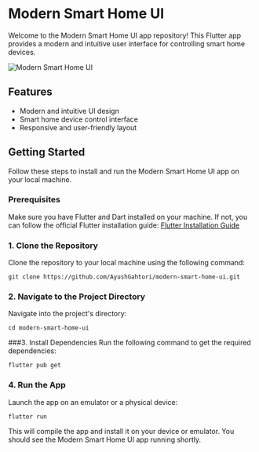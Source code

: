 # Modern Smart Home UI

Welcome to the Modern Smart Home UI app repository! This Flutter app provides a modern and intuitive user interface for controlling smart home devices.

![Modern Smart Home UI](https://dev-pro-three.vercel.app/assets/flutter-fdbd2d69.webp)

## Features

- Modern and intuitive UI design
- Smart home device control interface
- Responsive and user-friendly layout

## Getting Started

Follow these steps to install and run the Modern Smart Home UI app on your local machine.

### Prerequisites

Make sure you have Flutter and Dart installed on your machine. If not, you can follow the official Flutter installation guide: [Flutter Installation Guide](https://flutter.dev/docs/get-started/install)

### 1. Clone the Repository

Clone the repository to your local machine using the following command:

```
git clone https://github.com/AyushGahtori/modern-smart-home-ui.git
```
### 2. Navigate to the Project Directory
Navigate into the project's directory:

```
cd modern-smart-home-ui
```
###3. Install Dependencies
Run the following command to get the required dependencies:
```
flutter pub get
```
### 4. Run the App
Launch the app on an emulator or a physical device:
```
flutter run
```
This will compile the app and install it on your device or emulator. You should see the Modern Smart Home UI app running shortly.
